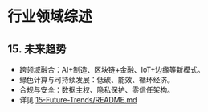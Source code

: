 # 行业领域综述

## 15. 未来趋势

- 跨领域融合：AI+制造、区块链+金融、IoT+边缘等新模式。
- 绿色计算与可持续发展：低碳、能效、循环经济。
- 合规与安全：数据主权、隐私保护、零信任架构。
- 详见 [15-Future-Trends/README.md](./15-Future-Trends/README.md)
